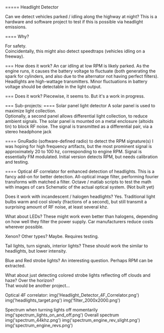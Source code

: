 
===== Headlight Detector

Can we detect vehicles parked / idling along the highway at night?  This is a hardware and software project to test if this is possible via headlight emissions.

==== Why?

For safety.  
Coincidentally, this might also detect speedtraps (vehicles idling on a freeway).

=== How does it work?
An car idling at low RPM is likely parked.  As the engine runs, it causes the battery voltage to fluctuate (both generating the spark for cylinders, and also due to the alternator not having perfect filters). Headlights are high-wattage transmitters.  Minor fluctuations in battery voltage should be detectable in the light output.  

=== Does it work?
	Piecewise, it seems to.  But it's a work in progress.  
	
=== Sub-projects:
====	Solar panel light detector
		A solar panel is used to maximize light collection.  
		Optionally, a second panel allows differential light collection, to reduce ambient signals.
		The solar panel is mounted on a metal enclosure (altoids tin) to block RF noise.
		The signal is transmitted as a differential pair, via a stereo headphone jack
		
====	GnuRadio (software-defined radio) to detect the RPM signature(s)
		I was hoping for high frequency artifacts, but the most prominent signal is approximately 20 to 100 hz, corresponding to engine RPM.
		Signal is essentially FM modulated. 
		Initial version detects RPM, but needs calibration and testing.
		
====	Optical 4F correlator for enhanced detection of headlights.
		This is a fancy add-on for better detection.
		All-optical image filter, performing fourier transforms with matched a filter.
		Octave / matlab scripts to test the math with images of cars
		Schematic of the actual optical system.  (Not built yet)

		
Does it work with incandescent / halogen headlights?
	Yes.  Traditional light bulbs warm and cool slowly (fractions of a second), but still transmit a surprising amount of RF noise, at least several khz.  
	
What about LEDs?
	These might work even better than halogens, depending on how well they filter the power supply.  Car manufacturers reduce costs wherever possible.  
	
Xenon? Other types?
	Maybe.  Requires testing.
	
Tail lights, turn signals, interior lights?
	These should work the similar to headlights, but lower intensity.
	
Blue and Red strobe lights?
	An interesting question.  Perhaps RPM can be extracted.  
	
What about just detecting colored strobe lights reflecting off clouds and haze?  Over the horizon?  
	That would be another project...
	
Optical 4F correlator:
	img('Headlight_Detector_4F_Correlator.png')
	img('headlights_target.png')
	img('filter_2000x2000.png')
	
Spectrum when turning lights off momentarily
	img('spectrum_lights_on_and_off.png')
Overall spectrum
	img('spectrum_44khz.png')
	img('spectrum_engine_rev_slight.png')
	img('spectrum_engine_revs.png')
	
	

	

	
	
